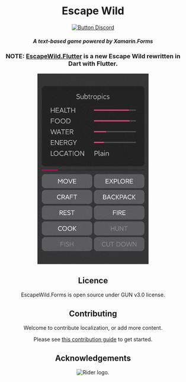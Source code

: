 <div align="center">

# Escape Wild

[![Button Discord]][Discord]

#### *A text-based game powered by Xamarin.Forms*

### NOTE: [EscapeWild.Flutter](https://github.com/liplum/EscapeWild.Flutter) is a new Escape Wild rewritten in Dart with Flutter.

<img src="GFX/showcase-v1.4.1.png" alt="Showcase" width=300/>

## Licence

EscapeWild.Forms is open source under GUN v3.0 license.

## Contributing

Welcome to contribute localization, or add more content.

Please see [this contribution guide](CONTRIBUTING.md) to get started.

## Acknowledgements

<img src="https://resources.jetbrains.com/storage/products/company/brand/logos/Rider_icon.svg" alt="Rider logo.">

</div>

<!----------------------------------------------------------------------------->

[Discord]: https://discord.gg/PDwyxM3waw


<!---------------------------------[ Buttons ]--------------------------------->

[Button Discord]: https://img.shields.io/discord/937228972041842718?color=454fc1&label=Discord&logo=Discord&style=for-the-badge&logoColor=white&labelColor=5865F2
